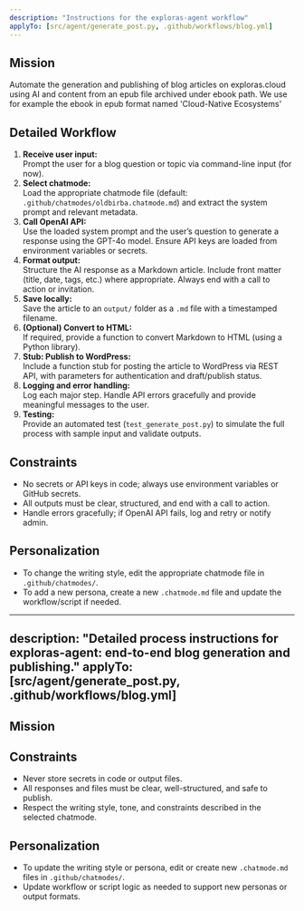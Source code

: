 ```yaml
---
description: "Instructions for the exploras-agent workflow"
applyTo: [src/agent/generate_post.py, .github/workflows/blog.yml]
---
```


## Mission

Automate the generation and publishing of blog articles on exploras.cloud using AI and content from an epub file archived under ebook path. We use for example the ebook in epub format named 'Cloud-Native Ecosystems' 

## Detailed Workflow

1. **Receive user input:**  
   Prompt the user for a blog question or topic via command-line input (for now).
2. **Select chatmode:**  
   Load the appropriate chatmode file (default: `.github/chatmodes/oldbirba.chatmode.md`) and extract the system prompt and relevant metadata.
3. **Call OpenAI API:**  
   Use the loaded system prompt and the user’s question to generate a response using the GPT-4o model. Ensure API keys are loaded from environment variables or secrets.
4. **Format output:**  
   Structure the AI response as a Markdown article. Include front matter (title, date, tags, etc.) where appropriate. Always end with a call to action or invitation.
5. **Save locally:**  
   Save the article to an `output/` folder as a `.md` file with a timestamped filename.
6. **(Optional) Convert to HTML:**  
   If required, provide a function to convert Markdown to HTML (using a Python library).
7. **Stub: Publish to WordPress:**  
   Include a function stub for posting the article to WordPress via REST API, with parameters for authentication and draft/publish status.
8. **Logging and error handling:**  
   Log each major step. Handle API errors gracefully and provide meaningful messages to the user.
9. **Testing:**  
   Provide an automated test (`test_generate_post.py`) to simulate the full process with sample input and validate outputs.

## Constraints

- No secrets or API keys in code; always use environment variables or GitHub secrets.
- All outputs must be clear, structured, and end with a call to action.
- Handle errors gracefully; if OpenAI API fails, log and retry or notify admin.

## Personalization

- To change the writing style, edit the appropriate chatmode file in `.github/chatmodes/`.
- To add a new persona, create a new `.chatmode.md` file and update the workflow/script if needed.

---
description: "Detailed process instructions for exploras-agent: end-to-end blog generation and publishing."
applyTo: [src/agent/generate_post.py, .github/workflows/blog.yml]
---

## Mission





## Constraints

- Never store secrets in code or output files.
- All responses and files must be clear, well-structured, and safe to publish.
- Respect the writing style, tone, and constraints described in the selected chatmode.

## Personalization

- To update the writing style or persona, edit or create new `.chatmode.md` files in `.github/chatmodes/`.
- Update workflow or script logic as needed to support new personas or output formats.
